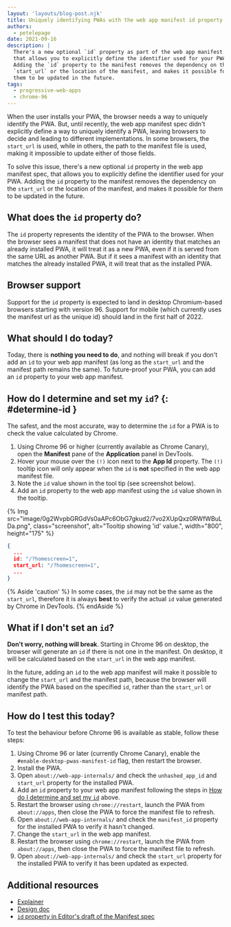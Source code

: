 ```yaml
---
layout: 'layouts/blog-post.njk'
title: Uniquely identifying PWAs with the web app manifest id property
authors:
  - petelepage
date: 2021-09-16
description: |
  There's a new optional `id` property as part of the web app manifest spec,
  that allows you to explicitly define the identifier used for your PWA.
  Adding the `id` property to the manifest removes the dependency on the
  `start_url` or the location of the manifest, and makes it possible for
  them to be updated in the future.
tags:
  - progressive-web-apps
  - chrome-96
---
```


When the user installs your PWA, the browser needs a way to uniquely identify
the PWA. But, until recently, the web app manifest spec didn't explicitly
define a way to uniquely identify a PWA, leaving browsers to decide and
leading to different implementations. In some browsers, the `start_url`
is used, while in others, the path to the manifest file is used, making it
impossible to update either of those fields.

To solve this issue, there's a new optional `id` property in the web app
manifest spec, that allows you to explicitly define the identifier used for
your PWA. Adding the `id` property to the manifest removes the dependency on
the `start_url` or the location of the manifest, and makes it possible for
them to be updated in the future.

## What does the `id` property do?

The `id` property represents the identity of the PWA to the browser. When
the browser sees a manifest that does not have an identity that matches an
already installed PWA, it will treat it as a new PWA, even if it is served
from the same URL as another PWA. But if it sees a manifest with an identity
that matches the already installed PWA, it will treat that as the installed PWA.

## Browser support

Support for the `id` property is expected to land in desktop Chromium-based
browsers starting with version 96. Support for mobile (which currently uses
the manifest url as the unique id) should land in the first half of 2022.

## What should I do today?

Today, there is **nothing you need to do**, and nothing will break if you
don't add an `id` to your web app manifest (as long as the `start_url` and
the manifest path remains the same). To future-proof your PWA, you can add
an `id` property to your web app manifest.

## How do I determine and set my `id`? {: #determine-id }

The safest, and the most accurate, way to determine the `id` for a PWA
is to check the value calculated by Chrome.

1. Using Chrome 96 or higher (currently available as Chrome Canary), open the
   **Manifest** pane of the **Application** panel in DevTools.
1. Hover your mouse over the `(!)` icon next to the **App Id** property. The
   `(!)` tooltip icon will only appear when the `id` is **not** specified in
   the web app manifest file.
1. Note the `id` value shown in the tool tip (see screenshot below).
1. Add an `id` property to the web app manifest using the `id` value shown in
   the tooltip.

{% Img src="image/0g2WvpbGRGdVs0aAPc6ObG7gkud2/7vo2XUpQxz0RWfWBuLDa.png", class="screenshot", alt="Tooltip showing 'id' value.", width="800", height="175" %}

```json
{
  ...
  id: "/?homescreen=1",
  start_url: "/?homescreen=1",
  ...
}
```

{% Aside 'caution' %}
In some cases, the `id` may not be the same as the `start_url`, therefore it
is always **best** to verify the actual `id` value generated by Chrome in
DevTools.
{% endAside %}

## What if I don't set an `id`?

**Don't worry, nothing will break**. Starting in Chrome 96 on desktop, the
browser will generate an `id` if there is not one in the manifest. On desktop,
it will be calculated based on the `start_url` in the web app manifest.

In the future, adding an `id`  to the web app manifest will make it possible
to change the `start_url` and the manifest path, because the browser will
identify the PWA based on the specified `id`, rather than the `start_url` or
manifest path.

## How do I test this today?

To test the behaviour before Chrome 96 is available as stable, follow
these steps:

1. Using Chrome 96 or later (currently Chrome Canary), enable the
   `#enable-desktop-pwas-manifest-id` flag, then restart the browser.
1. Install the PWA.
1. Open `about://web-app-internals/` and check the `unhashed_app_id` and
   `start_url` property for the installed PWA.
1. Add an `id` property to your web app manifest following the steps in
   [How do I determine and set my `id`](#determine-id) above.
1. Restart the browser using `chrome://restart`, launch the PWA from
   `about://apps`, then close the PWA to force the manifest file to refresh.
1. Open `about://web-app-internals/` and check the `manifest_id` property for
   the installed PWA to verify it hasn't changed.
1. Change the `start_url` in the web app manifest.
1. Restart the browser using `chrome://restart`, launch the PWA from
   `about://apps`, then close the PWA to force the manifest file to refresh.
1. Open `about://web-app-internals/` and check the `start_url` property for
   the installed PWA to verify it has been updated as expected.

## Additional resources

* [Explainer][explainer]
* [Design doc][design-doc]
* [`id` property in Editor's draft of the Manifest spec][draft-spec]

[draft-spec]: https://w3c.github.io/manifest/#id-member
[explainer]: https://github.com/philloooo/pwa-unique-id/blob/main/explainer.md
[design-doc]: https://docs.google.com/document/u/2/d/1f9xQR1msTxiYvzFguKMkqSfrXMo_cT2yvhCEM3SYIt0/preview
